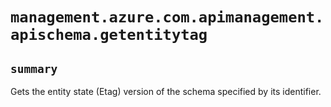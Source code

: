 # `management.azure.com.apimanagement.apischema.getentitytag`

## `summary`
Gets the entity state (Etag) version of the schema specified by its identifier.


